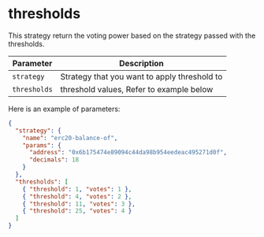 # thresholds

This strategy return the voting power based on the strategy passed with the thresholds.

| Parameter     | Description                                  |
| ------------- | ------------------------------------------   |
| `strategy`    | Strategy that you want to apply threshold to |
| `thresholds`  | threshold values, Refer to example below     |

Here is an example of parameters:

```json
{
  "strategy": {
    "name": "erc20-balance-of",
    "params": {
      "address": "0x6b175474e89094c44da98b954eedeac495271d0f",
      "decimals": 18
    }
  },
  "thresholds": [
    { "threshold": 1, "votes": 1 },
    { "threshold": 4, "votes": 2 },
    { "threshold": 11, "votes": 3 },
    { "threshold": 25, "votes": 4 }
  ]
}
```
